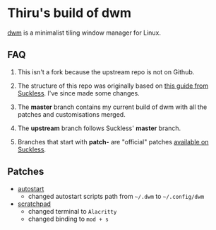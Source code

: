 # Thiru's build of dwm

[dwm](https://dwm.suckless.org/) is a minimalist tiling window manager for Linux.

## FAQ

1. This isn't a fork because the upstream repo is not on Github.

1. The structure of this repo was originally based on [this guide from Suckless](https://dwm.suckless.org/customisation/patches_in_git/). I've since made some changes.

1. The **master** branch contains my current build of dwm with all the patches and customisations merged.

1. The **upstream** branch follows Suckless' **master** branch.

1. Branches that start with **patch-** are "official" patches [available on Suckless](https://dwm.suckless.org/patches/).

## Patches

* [autostart](https://dwm.suckless.org/patches/autostart/)
  * changed autostart scripts path from `~/.dwm` to `~/.config/dwm`
* [scratchpad](https://dwm.suckless.org/patches/scratchpad/)
  * changed terminal to `Alacritty`
  * changed binding to `mod + s`
